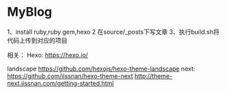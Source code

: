 # MyBlog
1、install ruby,ruby gem,hexo
2 在source/_posts下写文章
3、执行build.sh将代码上传到对应的项目


相关：
Hexo: https://hexo.io/

landscape https://github.com/hexojs/hexo-theme-landscape
next: https://github.com/iissnan/hexo-theme-next
      http://theme-next.iissnan.com/getting-started.html
